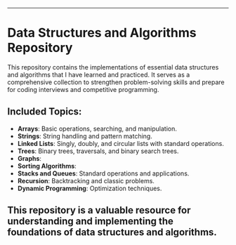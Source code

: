 
---

# Data Structures and Algorithms Repository

This repository contains the implementations of essential data structures and algorithms 
that I have learned and practiced. It serves as a comprehensive collection to strengthen 
problem-solving skills and prepare for coding interviews and competitive programming.

## Included Topics:
- **Arrays**: Basic operations, searching, and manipulation.
- **Strings**: String handling and pattern matching.
- **Linked Lists**: Singly, doubly, and circular lists with standard operations.
- **Trees**: Binary trees, traversals, and binary search trees.
- **Graphs**: 
- **Sorting Algorithms**: 
- **Stacks and Queues**: Standard operations and applications.
- **Recursion**: Backtracking and classic problems.
- **Dynamic Programming**: Optimization techniques.

This repository is a valuable resource for understanding and implementing the
foundations of data structures and algorithms. 
--
